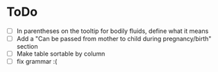 # ToDo

- [ ] In parentheses on the tooltip for bodily fluids, define what it means
- [ ] Add a "Can be passed from mother to child during pregnancy/birth" section
- [ ] Make table sortable by column
- [ ] fix grammar :(